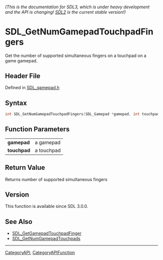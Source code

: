 ###### (This is the documentation for SDL3, which is under heavy development and the API is changing! [SDL2](https://wiki.libsdl.org/SDL2/) is the current stable version!)
# SDL_GetNumGamepadTouchpadFingers

Get the number of supported simultaneous fingers on a touchpad on a game gamepad.

## Header File

Defined in [SDL_gamepad.h](https://github.com/libsdl-org/SDL/blob/main/include/SDL3/SDL_gamepad.h)

## Syntax

```c
int SDL_GetNumGamepadTouchpadFingers(SDL_Gamepad *gamepad, int touchpad);

```

## Function Parameters

|                  |            |
| ---------------- | ---------- |
| **gamepad**      | a gamepad  |
| **touchpad**     | a touchpad |

## Return Value

Returns number of supported simultaneous fingers

## Version

This function is available since SDL 3.0.0.

## See Also

* [SDL_GetGamepadTouchpadFinger](SDL_GetGamepadTouchpadFinger)
* [SDL_GetNumGamepadTouchpads](SDL_GetNumGamepadTouchpads)

----
[CategoryAPI](CategoryAPI), [CategoryAPIFunction](CategoryAPIFunction)

